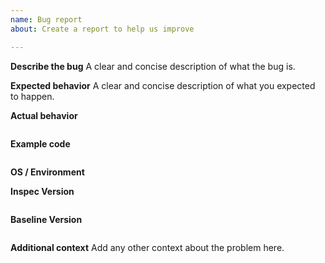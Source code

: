 ```yaml
---
name: Bug report
about: Create a report to help us improve

---
```


**Describe the bug**
A clear and concise description of what the bug is.

**Expected behavior**
A clear and concise description of what you expected to happen.

**Actual behavior**
<!--- Paste verbatim command output between quotes -->
```paste below

```

**Example code**
<!--- Paste an example code that can be used to reproduce the problem between quotes -->
```paste below

```

**OS / Environment**

<!--- Provide all relevant information below, e.g. target OS versions, network device firmware, etc. -->

**Inspec Version**
<!--- Paste verbatim output from "inspec --version" between quotes -->
```paste below

```

**Baseline Version**
<!--- Paste version or git commit of the baseline between quotes -->
```paste below

```

**Additional context**
Add any other context about the problem here.
